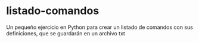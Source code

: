 # listado-comandos
Un pequeño ejercicio en Python para crear un listado de comandos con sus definiciones, que se guardarán en un archivo txt
